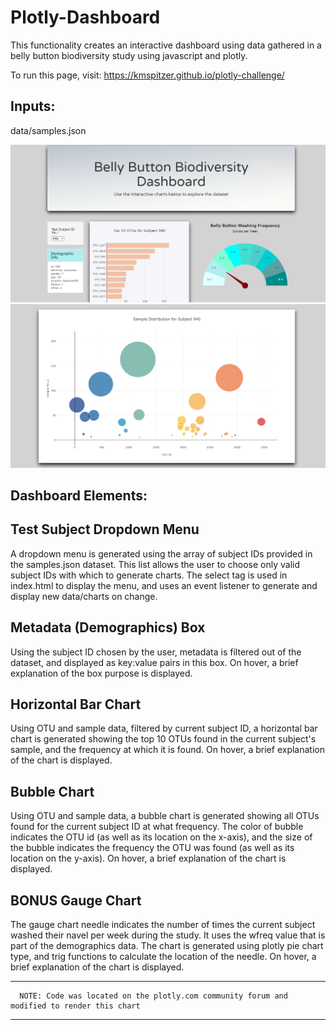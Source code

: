 # Plotly-Dashboard

   
   This functionality creates an interactive dashboard using data gathered in a belly button biodiversity study using javascript and plotly.
   
   
   To run this page, visit: https://kmspitzer.github.io/plotly-challenge/
   
   
   Inputs:
   -------  
   data/samples.json

   ![image](/images/dashboardss1.png)
   ![image](/images/dashboardss2.png)
   
   Dashboard Elements:
   -----------------------
    
   Test Subject Dropdown Menu
   --------------------------
   
   A dropdown menu is generated using the array of subject IDs provided in the samples.json dataset.  This list allows the
   user to choose only valid subject IDs with which to generate charts.  The select tag is used in index.html to display
   the menu, and uses an event listener to generate and display new data/charts on change.
          
   
   Metadata (Demographics) Box
   ---------------------------
   
   Using the subject ID chosen by the user, metadata is filtered out of the dataset, and displayed as key:value pairs in
   this box.  On hover, a brief explanation of the box purpose is displayed.
   
   
   Horizontal Bar Chart
   --------------------
   
   Using OTU and sample data, filtered by current subject ID, a horizontal bar chart is generated showing the top 10 OTUs
   found in the current subject's sample, and the frequency at which it is found.  On hover, a brief explanation of the
   chart is displayed.
   
   
   Bubble Chart
   ------------
   
   Using OTU and sample data, a bubble chart is generated showing all OTUs found for the current subject ID at what frequency. 
   The color of bubble indicates the OTU id (as well as its location on the x-axis), and the size of the bubble indicates the
   frequency the OTU was found (as well as its location on the y-axis).  On hover, a brief explanation of the
   chart is displayed.


   BONUS Gauge Chart
   -----------------
   
   The gauge chart needle indicates the number of times the current subject washed their navel per week during the study.  It
   uses the wfreq value that is part of the demographics data.  The chart is generated using plotly pie chart type, and trig
   functions to calculate the location of the needle.  On hover, a brief explanation of the chart is displayed.
   *********
	  NOTE: Code was located on the plotly.com community forum and
    modified to render this chart
   *********
   

   
   
   
   
